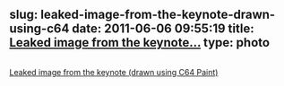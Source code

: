 slug: leaked-image-from-the-keynote-drawn-using-c64
date: 2011-06-06 09:55:19
title: [Leaked image from the keynote...](http://mlkshk.com/p/343P)
type: photo
---

<a href="http://mlkshk.com/p/343P"><img src="{{@asset.url swerner/tumblr/2011-06-06-leaked-image-from-the-keynote-drawn-using-c64-bd03412058.jpeg}}" alt=""/></a>

[Leaked image from the keynote (drawn using C64 Paint)](http://mlkshk.com/p/343P)
